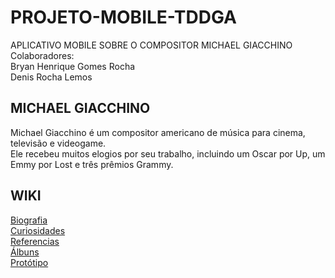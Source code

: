 # PROJETO-MOBILE-TDDGA

APLICATIVO MOBILE SOBRE O COMPOSITOR MICHAEL GIACCHINO <BR>
Colaboradores: <BR>
Bryan Henrique Gomes Rocha <BR>
Denis Rocha Lemos


## MICHAEL GIACCHINO 
Michael Giacchino é um compositor americano de música para cinema, televisão e videogame. <BR>
Ele recebeu muitos elogios por seu trabalho, incluindo um Oscar por Up, um Emmy por Lost e três prêmios Grammy.

## WIKI
<a href="https://github.com/Denis-Rocha/PROJETO-MOBILE-TDDGA/wiki/Biografia">Biografia</a> <br>
<a href="https://github.com/Denis-Rocha/PROJETO-MOBILE-TDDGA/wiki/Curiosidades">Curiosidades</a> <br>
<a href="https://github.com/Denis-Rocha/PROJETO-MOBILE-TDDGA/wiki/Referencias">Referencias</a> <br>
<a href="https://github.com/Denis-Rocha/PROJETO-MOBILE-TDDGA/wiki/%C3%81lbuns">Álbuns</a> <br>
<a href="https://github.com/Denis-Rocha/PROJETO-MOBILE-TDDGA/wiki/Prot%C3%B3tipo">Protótipo</a> <br>
